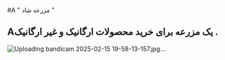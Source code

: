 #A " مزرعه شاد "
## Aیک مزرعه برای خرید محصولات ارگانیک و غیر ارگانیک .
![Uploading bandicam 2025-02-15 19-58-13-157.jpg…]()
